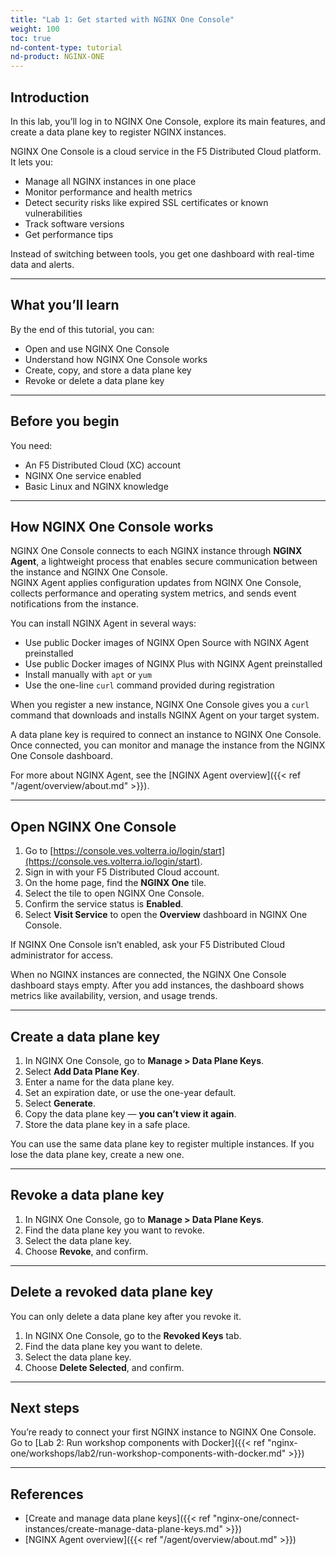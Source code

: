 ```yaml
---
title: "Lab 1: Get started with NGINX One Console"
weight: 100
toc: true
nd-content-type: tutorial
nd-product: NGINX-ONE
---
```


## Introduction

In this lab, you’ll log in to NGINX One Console, explore its main features, and create a data plane key to register NGINX instances.

NGINX One Console is a cloud service in the F5 Distributed Cloud platform. It lets you:

- Manage all NGINX instances in one place
- Monitor performance and health metrics
- Detect security risks like expired SSL certificates or known vulnerabilities
- Track software versions
- Get performance tips

Instead of switching between tools, you get one dashboard with real-time data and alerts.

---

## What you’ll learn

By the end of this tutorial, you can:

- Open and use NGINX One Console
- Understand how NGINX One Console works
- Create, copy, and store a data plane key
- Revoke or delete a data plane key

---

## Before you begin

You need:

- An F5 Distributed Cloud (XC) account
- NGINX One service enabled
- Basic Linux and NGINX knowledge

---

## How NGINX One Console works

NGINX One Console connects to each NGINX instance through **NGINX Agent**, a lightweight process that enables secure communication between the instance and NGINX One Console.  
NGINX Agent applies configuration updates from NGINX One Console, collects performance and operating system metrics, and sends event notifications from the instance.

You can install NGINX Agent in several ways:

- Use public Docker images of NGINX Open Source with NGINX Agent preinstalled
- Use public Docker images of NGINX Plus with NGINX Agent preinstalled
- Install manually with `apt` or `yum`
- Use the one-line `curl` command provided during registration

When you register a new instance, NGINX One Console gives you a `curl` command that downloads and installs NGINX Agent on your target system.

A data plane key is required to connect an instance to NGINX One Console. Once connected, you can monitor and manage the instance from the NGINX One Console dashboard.

For more about NGINX Agent, see the [NGINX Agent overview]({{< ref "/agent/overview/about.md" >}}).

---

## Open NGINX One Console

1. Go to [https://console.ves.volterra.io/login/start](https://console.ves.volterra.io/login/start).
2. Sign in with your F5 Distributed Cloud account.
3. On the home page, find the **NGINX One** tile.
4. Select the tile to open NGINX One Console.
5. Confirm the service status is **Enabled**.
6. Select **Visit Service** to open the **Overview** dashboard in NGINX One Console.

If NGINX One Console isn’t enabled, ask your F5 Distributed Cloud administrator for access.

When no NGINX instances are connected, the NGINX One Console dashboard stays empty. After you add instances, the dashboard shows metrics like availability, version, and usage trends.

---

## Create a data plane key

1. In NGINX One Console, go to **Manage > Data Plane Keys**.
2. Select **Add Data Plane Key**.
3. Enter a name for the data plane key.
4. Set an expiration date, or use the one-year default.
5. Select **Generate**.
6. Copy the data plane key — **you can’t view it again**.
7. Store the data plane key in a safe place.

You can use the same data plane key to register multiple instances. If you lose the data plane key, create a new one.

---

## Revoke a data plane key

1. In NGINX One Console, go to **Manage > Data Plane Keys**.
2. Find the data plane key you want to revoke.
3. Select the data plane key.
4. Choose **Revoke**, and confirm.

---

## Delete a revoked data plane key

You can only delete a data plane key after you revoke it.

1. In NGINX One Console, go to the **Revoked Keys** tab.
2. Find the data plane key you want to delete.
3. Select the data plane key.
4. Choose **Delete Selected**, and confirm.

---

## Next steps

You’re ready to connect your first NGINX instance to NGINX One Console.  
Go to [Lab 2: Run workshop components with Docker]({{< ref "nginx-one/workshops/lab2/run-workshop-components-with-docker.md" >}})

---

## References

- [Create and manage data plane keys]({{< ref "nginx-one/connect-instances/create-manage-data-plane-keys.md" >}})
- [NGINX Agent overview]({{< ref "/agent/overview/about.md" >}})